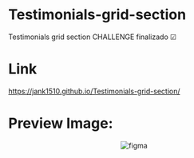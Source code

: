 # Testimonials-grid-section
Testimonials grid section CHALLENGE finalizado ☑

# Link
https://jank1510.github.io/Testimonials-grid-section/

# Preview Image:
<p align='center'> 
  
  <img src="https://res.cloudinary.com/dz209s6jk/image/upload/q_auto,w_900/Screenshots/brmpqul6a4zwj2f7vut4.jpg" alt="figma"/>

</p>
